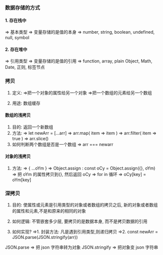 ### 数据存储的方式

#### 1. 存在栈中

=> 基本类型
=> 变量存储的是值的本身
=> number, string, boolean, undefined, null, symbol

#### 2. 存在堆中

=> 引用类型
=> 变量存储的是值的引用
=> function, array, plain Object, Math, Date, 正则, 标签节点

### 拷贝

1. 定义:
   =>把一个对象的属性给另一个对象
   =>把一个数组的元素给另一个数组

2. 用途: 数组缓存

#### 数组的浅拷贝

1. 目的: 返回一个新数组
2. 方法:
   => let newArr = [...arr]
   => arr.map( item => item )
   => arr.filter( item => true )
   => arr.slice()
3. 如何判断两个数组是否是一个数组 => arr === newarr

#### 对象的浅拷贝

1. 方法:
   => { ...oYm }
   => Object.assign : const oCy = Object.assign({}, oYm) => 把 oYm 的属性拷贝到{}, 然后返回 oCy
   => for in 循环 => oCy[key] = oYm[key]

### 深拷贝

1. 目的: 使属性或元素是引用类型的对象或者数组的拷贝之后, 新的对象或者数组的属性和元素,不是和原来的相同的对象
2. 如何逻辑: 不管嵌套多少层, 要拷贝的是数据本身, 而不是拷贝数据的引用

3. 如何实现?
   =>1. 封装方法: 凡是遇到引用类型,则递归拷贝
   =>2. const newArr = JSON.parse(JSON.stringify(arr))

JSON.parse => 把 json 字符串转为对象
JSON.stringify => 把对象变 json 字符串
